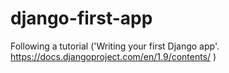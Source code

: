 # django-first-app
Following a tutorial ('Writing your first Django app'. https://docs.djangoproject.com/en/1.9/contents/ )
